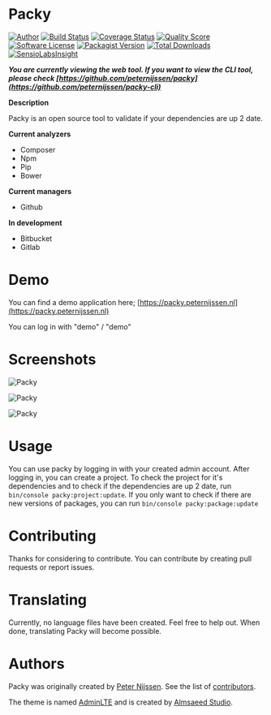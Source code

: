 Packy
====

[![Author](http://img.shields.io/badge/author-@ptnijssen-blue.svg?style=flat-square)](https://twitter.com/ptnijssen)
[![Build Status](https://img.shields.io/travis/peternijssen/packy/master.svg?style=flat-square)](https://travis-ci.org/peternijssen/packy)
[![Coverage Status](https://img.shields.io/scrutinizer/coverage/g/peternijssen/packy.svg?style=flat-square)](https://scrutinizer-ci.com/g/peternijssen/packy/code-structure)
[![Quality Score](https://img.shields.io/scrutinizer/g/peternijssen/packy.svg?style=flat-square)](https://scrutinizer-ci.com/g/peternijssen/packy)
[![Software License](https://img.shields.io/badge/license-MIT-brightgreen.svg?style=flat-square)](LICENSE)
[![Packagist Version](https://img.shields.io/packagist/v/peternijssen/packy.svg?style=flat-square)](https://packagist.org/packages/peternijssen/packy)
[![Total Downloads](https://img.shields.io/packagist/dt/peternijssen/packy.svg?style=flat-square)](https://packagist.org/packages/peternijssen/packy)
[![SensioLabsInsight](https://insight.sensiolabs.com/projects/d43bceaf-afaa-48fd-99ce-52cb437e5d73/mini.png)](https://insight.sensiolabs.com/projects/d43bceaf-afaa-48fd-99ce-52cb437e5d73)

***You are currently viewing the web tool. If you want to view the CLI tool, please check [https://github.com/peternijssen/packy](https://github.com/peternijssen/packy-cli)***

**Description**

Packy is an open source tool to validate if your dependencies are up 2 date.

**Current analyzers**
- Composer
- Npm
- Pip
- Bower

**Current managers**
- Github

**In development**
- Bitbucket
- Gitlab

Demo
=====
You can find a demo application here;
[https://packy.peternijssen.nl](https://packy.peternijssen.nl)

You can log in with "demo" / "demo"

Screenshots
=====

![Packy](http://i60.tinypic.com/2mgtxdj.png)

![Packy](http://i61.tinypic.com/x4q4ao.png)

![Packy](http://i61.tinypic.com/2zqv695.png)


Usage
=====

You can use packy by logging in with your created admin account. After logging in, you can create a project. To check the project for it's dependencies and to check if the dependencies are up 2 date, run `bin/console packy:project:update`.
If you only want to check if there are new versions of packages, you can run `bin/console packy:package:update`


Contributing
=====

Thanks for considering to contribute. You can contribute by creating pull requests or report issues.

Translating
=====

Currently, no language files have been created. Feel free to help out. When done, translating Packy will become possible.

Authors
=====

Packy was originally created by [Peter Nijssen](https://www.peternijssen.nl).
See the list of [contributors](https://github.com/peternijssen/packy/graphs/contributors).

The theme is named [AdminLTE](https://github.com/almasaeed2010/AdminLTE) and is created by [Almsaeed Studio](http://www.almsaeedstudio.com/).
